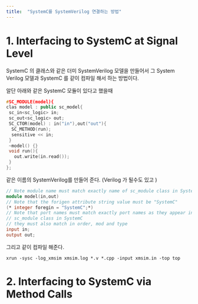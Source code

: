 ```yaml
---
title:  "SystemC를 SystemVerilog 연결하는 방법"
---
```


# 1. Interfacing to SystemC at Signal Level
SystemC 의 클래스와 같은 더미 SystemVerilog 모델을 만들어서 
그 System Verilog 모델과 SystemC 를 같이 컴파일 해서 하는 방법이다. 

알단 아래와 같은 SystemC 모듈이 있다고 했을때 
```c++
#SC_MODULE(model){
clas model : public sc_model{
 sc_in<sc_logic> in;
 sc_out<sc_logic> out;
 SC_CTOR(model) : in("in"),out("out"){
  SC_METHOD(run);
  sensitive << in;
 }
 ~model() {}
 void run(){
   out.write(in.read());
 }
};
```

같은 이름의 SystemVerilog를 만들어 준다. (Verilog 가 될수도 있고 )
```verilog
// Note module name must match exactly name of sc_module class in SystemC
module model(in,out)
// Note that the forigen attribute string value must be "SystemC"
(* integer foregin = "SystemC";*)
// Note that port names must match exactly port names as they appear in 
// sc_module class in SystemC
// they must also match in order, mod and type
input in;
output out;
```

그리고 같이 컴파일 해준다. 
```shell
xrun -sysc -log_xmsim xmsim.log *.v *.cpp -input xmsim.in -top top 
```


# 2. Interfacing to SystemC via Method Calls











 